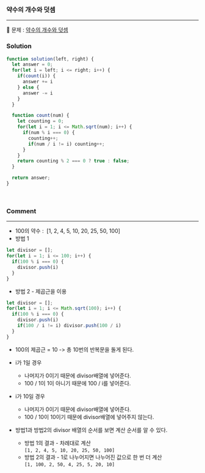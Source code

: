 ### 약수의 개수와 덧셈
---

📕 문제 :
[약수의 개수와 덧셈](https://programmers.co.kr/learn/courses/30/lessons/77884?language=javascript)

### Solution

```javascript
function solution(left, right) {
  let answer = 0;
  for(let i = left; i <= right; i++) {
    if(count(i)) {
      answer += i
    } else {
      answer -= i
    }
  }

  function count(num) {
    let counting = 0;
    for(let i = 1; i <= Math.sqrt(num); i++) {
      if(num % i === 0) {
        counting++;
        if(num / i != i) counting++;
      }
    }
    return counting % 2 === 0 ? true : false;
  }

  return answer;
}
```

<br />

### Comment

---
- 100의 약수 :  [1, 2, 4, 5, 10, 20, 25, 50, 100]
- 방법 1
```javascript
let divisor = [];
for(let i = 1; i <= 100; i++) {
  if(100 % i === 0) {
    divisor.push(i)
  }
}
```

- 방법 2 - 제곱근을 이용
```javascript
let divisor = [];
for(let i = 1; i <= Math.sqrt(100); i++) {
  if(100 % i === 0) {
    divisor.push(i)
    if(100 / i != i) divisor.push(100 / i)
  }
}
```

* 100의 제곱근 = 10 -> 총 10번의 반복문을 돌게 된다. 
* i가 1일 경우 
  * 나머지가 0이기 때문에 divisor배열에 넣어준다.
  * 100 / 1이 1이 아니기 때문에 100 / i를 넣어준다. 
* i가 10일 경우
  * 나머지가 0이기 때문에 divisor배열에 넣어준다. 
  * 100 / 10이 10이기 때문에 divisor배열에 넣어주지 않는다. 

* 방법1과 방법2의 divisor 배열의 순서를 보면 계산 순서를 알 수 있다. 
  * 방법 1의 결과 - 차례대로 계산   
  `[1, 2, 4, 5, 10, 20, 25, 50, 100]`
  * 방법 2의 결과 - 1로 나누어지면 나누어진 값으로 한 번 더 계산   
  `[1, 100, 2, 50, 4, 25, 5, 20, 10]`